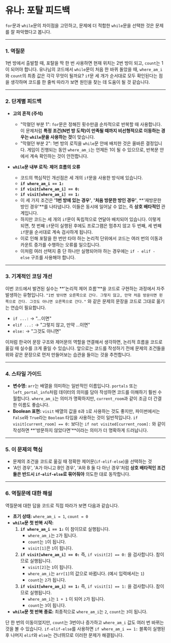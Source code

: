 # 유나: 포탈 피드백

 `for`문과 `while`문의 차이점을 고민하고, 문제에 더 적합한 `while`문을 선택한 것은 문제를 잘 파악했다고 봅니다.

------

### 1. 역질문

1번 방에서 출발할 때, 포탈을 딱 한 번 사용하면 현재 위치는 2번 방이 되고, `count`는 1이 되어야 합니다. 유나님의 코드에서 `while`문이 처음 한 바퀴 돌았을 때, `where_am_i`와 `count`의 최종 값은 각각 무엇이 될까요? `if`문 세 개가 순서대로 모두 확인된다는 점을 생각하며 코드를 한 줄씩 따라가 보면 원인을 찾는 데 도움이 될 것 같습니다.

------

### 2. 단계별 피드백

- **고의 흔적 (주석)**
  
  - "막혔던 부분 1": `for`문은 정해진 횟수만큼 순차적으로 반복할 때 사용합니다. 이 문제처럼 **특정 조건(N번 방 도착)이 만족될 때까지 비선형적으로 이동하는 경우는 `while`문을 사용하는 것**이 맞습니다. 
  - "막혔던 부분 2": 1번 방의 로직을 `while`문 안에 배치한 것은 올바른 결정입니다. 게임이 진행되는 동안 `where_am_i`는 언제든 1이 될 수 있으므로, 반복문 안에서 계속 확인하는 것이 안전합니다.

- **`while`문 내부 로직: 제어 흐름의 오류**
  
  - 코드의 핵심적인 개선점은 세 개의 `if`문을 사용한 방식에 있습니다.
  - **`if where_am_i == 1:`**
  - **`if visit[where_am_i] == 0:`**
  - **`if visit[where_am_i] == 1:`**
  - 이 세 가지 조건은 **'1번 방에 있는 경우'**, **'처음 방문한 방인 경우'**, **'재방문한 방인 경우'**를 나타냅니다. 이들은 동시에 일어날 수 없는, 즉 **상호 배타적인** 관계입니다.
  - 하지만 코드는 세 개의 `if`문이 독립적으로 연달아 배치되어 있습니다. 이렇게 되면, 첫 번째 `if`문이 실행된 후에도 프로그램은 멈추지 않고 두 번째, 세 번째 `if`문을 순서대로 계속 검사하게 됩니다.
  - 이로 인해 포탈을 한 번만 타야 하는 논리적 단위에서 코드는 여러 번의 이동과 카운트 증가를 수행하는 오류를 일으킵니다.
  - 이처럼 여러 선택지 중 단 하나만 실행되어야 하는 경우에는 `if - elif - else` 구조를 사용해야 합니다.

------

### 3. 기계적인 코딩 개선

이번 코드에서 발견된 실수는 **'논리적 제어 흐름'**을 코드로 구현하는 과정에서 자주 발생하는 유형입니다. `"1번 방이면 오른쪽으로 간다. 그렇지 않고, 만약 처음 방문이면 왼쪽으로 간다. 그것도 아니면 오른쪽으로 간다."` 와 같은 문제의 문장을 코드로 그대로 옮기는 연습이 필요합니다.

- `if ...:` -> "...이면"
- `elif ...:` -> "그렇지 않고, 만약 ...이면"
- `else:` -> "그것도 아니면"

이처럼 한국어 문장 구조와 제어문의 역할을 연결해서 생각하면, 논리적 흐름을 코드로 옮길 때 실수를 크게 줄일 수 있습니다. 앞으로는 코드를 작성하기 전에 문제의 조건들을 위와 같은 문장으로 먼저 만들어보는 습관을 들이는 것을 추천합니다.

------

### 4. 스타일 가이드

- **변수명:** `arr`는 배열을 의미하는 일반적인 이름입니다. `portals` 또는 `left_portal_info`처럼 데이터의 의미를 담아 작성하면 코드를 이해하기 훨씬 수월합니다. `where_am_i`는 의미가 명확하지만, `current_room`과 같이 조금 더 간결한 이름도 좋습니다.
- **Boolean 표현:** `visit` 배열의 값을 `0`과 `1`로 사용하는 것도 좋지만, 파이썬에서는 `False`와 `True`라는 `Boolean` 타입을 사용하는 것이 일반적입니다. `if visit[current_room] == 0:` 보다는 `if not visited[current_room]:` 와 같이 작성하면 **'방문하지 않았다면'**이라는 의미가 더 명확하게 드러납니다.

------

### 5. 이 문제의 핵심

- 문제의 조건을 코드로 옮길 때 정확한 제어문(`if-elif-else`)을 선택하는 것
- 'A인 경우', 'A가 아니고 B인 경우', 'A와 B 둘 다 아닌 경우'처럼 **상호 배타적인 조건들은 반드시 `if-elif-else`로 묶어줘야** 의도한 대로 동작합니다.

------

### 6. 역질문에 대한 해설

역질문에 대한 답을 코드로 직접 따라가 보면 다음과 같습니다.

- **초기 상태:** `where_am_i = 1`, `count = 0`
- **`while`문 첫 반복 시작:**
  1. **`if where_am_i == 1:`** 이 참이므로 실행됩니다.
     - `where_am_i`는 `2`가 됩니다.
     - `count`는 `1`이 됩니다.
     - `visit[1]`은 `1`이 됩니다.
  2. **`if visit[where_am_i] == 0:`** 즉, `if visit[2] == 0:` 을 검사합니다. 참이므로 실행됩니다.
     - `visit[2]`는 `1`이 됩니다.
     - `where_am_i`는 `arr[1]`의 값으로 바뀝니다. (예시 입력에서는 `1`)
     - `count`는 `2`가 됩니다.
  3. **`if visit[where_am_i] == 1:`** 즉, `if visit[1] == 1:` 을 검사합니다. 참이므로 실행됩니다.
     - `where_am_i`는 `1 + 1` 이 되어 `2`가 됩니다.
     - `count`는 `3`이 됩니다.
- **`while`문 첫 반복 종료:** 최종적으로 `where_am_i`는 `2`, `count`는 `3`이 됩니다.

단 한 번의 이동이었지만, `count`는 3번이나 증가하고 `where_am_i` 값도 여러 번 바뀌는 것을 볼 수 있습니다. `if-elif-else`를 사용하면 `if where_am_i == 1:` 블록이 실행된 후 나머지 `elif`와 `else`는 건너뛰므로 이러한 문제가 해결됩니다.